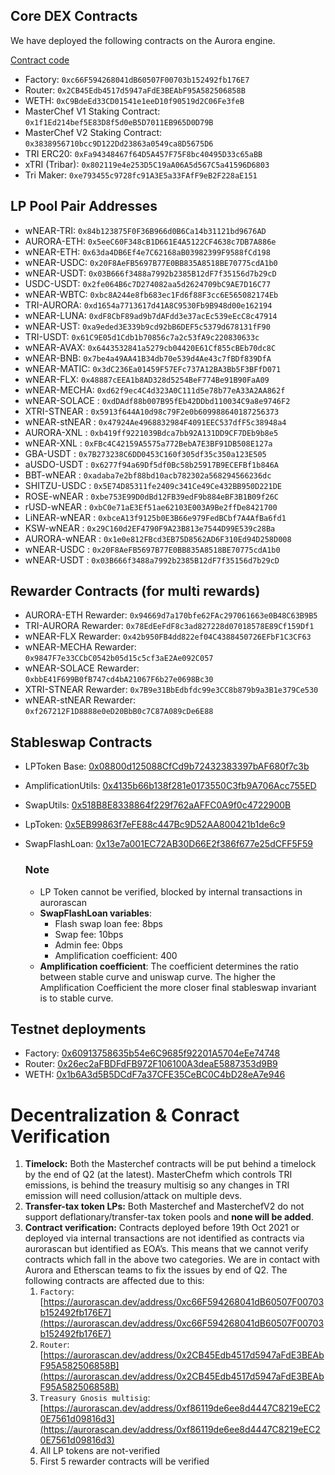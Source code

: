## Core DEX Contracts

We have deployed the following contracts on the Aurora engine.

[Contract code](https://github.com/trisolaris-labs/trisolaris_core)

* Factory: `0xc66F594268041dB60507F00703b152492fb176E7`
* Router: `0x2CB45Edb4517d5947aFdE3BEAbF95A582506858B`
* WETH: `0xC9BdeEd33CD01541e1eeD10f90519d2C06Fe3feB`
* MasterChef V1 Staking Contract: `0x1f1Ed214bef5E83D8f5d0eB5D7011EB965D0D79B`
* MasterChef V2 Staking Contract: `0x3838956710bcc9D122Dd23863a0549ca8D5675D6`
* TRI ERC20: `0xFa94348467f64D5A457F75F8bc40495D33c65aBB`
* xTRI (Tribar): `0x802119e4e253D5C19aA06A5d567C5a41596D6803`
* Tri Maker: `0xe793455c9728fc91A3E5a33FAfF9eB2F228aE151`


## LP Pool Pair Addresses

* wNEAR-TRI: `0x84b123875F0F36B966d0B6Ca14b31121bd9676AD`
* AURORA-ETH: `0x5eeC60F348cB1D661E4A5122CF4638c7DB7A886e`
* wNEAR-ETH: `0x63da4DB6Ef4e7C62168aB03982399F9588fCd198`
* wNEAR-USDC: `0x20F8AeFB5697B77E0BB835A8518BE70775cdA1b0`
* wNEAR-USDT: `0x03B666f3488a7992b2385B12dF7f35156d7b29cD`
* USDC-USDT: `0x2fe064B6c7D274082aa5d2624709bC9AE7D16C77`
* wNEAR-WBTC: `0xbc8A244e8fb683ec1Fd6f88F3cc6E565082174Eb`
* TRI-AURORA: `0xd1654a7713617d41A8C9530Fb9B948d00e162194`
* wNEAR-LUNA: `0xdF8CbF89ad9b7dAFdd3e37acEc539eEcC8c47914`
* wNEAR-UST: `0xa9eded3E339b9cd92bB6DEF5c5379d678131fF90`
* TRI-USDT: `0x61C9E05d1Cdb1b70856c7a2c53fA9c220830633c`
* wNEAR-AVAX: `0x6443532841a5279cb04420E61Cf855cBEb70dc8C`
* wNEAR-BNB: `0x7be4a49AA41B34db70e539d4Ae43c7fBDf839DfA`
* wNEAR-MATIC: `0x3dC236Ea01459F57EFc737A12BA3Bb5F3BFfD071`
* wNEAR-FLX: `0x48887cEEA1b8AD328d5254BeF774Be91B90FaA09`
* wNEAR-MECHA: `0xd62f9ec4C4d323A0C111d5e78b77eA33A2AA862f`
* wNEAR-SOLACE : `0xdDAdf88b007B95fEb42DDbd110034C9a8e9746F2`
* XTRI-STNEAR : `0x5913f644A10d98c79F2e0b609988640187256373`
* wNEAR-stNEAR : `0x47924Ae4968832984F4091EEC537dfF5c38948a4`
* AURORA-XNL : `0xb419ff9221039Bdca7bb92A131DD9CF7DEb9b8e5`
* wNEAR-XNL : `0xFBc4C42159A5575a772BebA7E3BF91DB508E127a`
* GBA-USDT : `0x7B273238C6DD0453C160f305df35c350a123E505`
* aUSDO-USDT : `0x6277f94a69Df5df0Bc58b25917B9ECEFBf1b846A`
* BBT-wNEAR : `0xadaba7e2bf88bd10acb782302a568294566236dc`
* SHITZU-USDC : `0x5E74D85311fe2409c341Ce49Ce432BB950D221DE`
* ROSE-wNEAR : `0xbe753E99D0dBd12FB39edF9b884eBF3B1B09f26C`
* rUSD-wNEAR : `0xbC0e71aE3Ef51ae62103E003A9Be2ffDe8421700`
* LiNEAR-wNEAR : `0xbceA13f9125b0E3B66e979FedBCbf7A4AfBa6fd1`
* KSW-wNEAR : `0x29C160d2EF4790F9A23B813e7544D99E539c28Ba`
* AURORA-wNEAR : `0x1e0e812FBcd3EB75D8562AD6F310Ed94D258D008`
* wNEAR-USDC : `0x20F8AeFB5697B77E0BB835A8518BE70775cdA1b0`
* wNEAR-USDT : `0x03B666f3488a7992b2385B12dF7f35156d7b29cD`


## Rewarder Contracts (for multi rewards)

* AURORA-ETH Rewarder: `0x94669d7a170bfe62FAc297061663e0B48C63B9B5`
* TRI-AURORA Rewarder: `0x78EdEeFdF8c3ad827228d07018578E89Cf159Df1`
* wNEAR-FLX Rewarder: `0x42b950FB4dd822ef04C4388450726EFbF1C3CF63`
* wNEAR-MECHA Rewarder: `0x9847F7e33CCbC0542b05d15c5cf3aE2Ae092C057`
* wNEAR-SOLACE Rewarder: `0xbbE41F699B0fB747cd4bA21067F6b27e0698Bc30`
* XTRI-STNEAR Rewarder: `0x7B9e31BbEdbfdc99e3CC8b879b9a3B1e379Ce530`
* wNEAR-stNEAR Rewarder: `0xf267212F1D8888e0eD20BbB0c7C87A089cDe6E88`

## Stableswap Contracts
* LPToken Base: [0x08800d125088CfCd9b72432383397bAF680f7c3b](https://aurorascan.dev/address/0x08800d125088CfCd9b72432383397bAF680f7c3b)
* AmplificationUtils: [0x4135b66b138f281e0173550C3fb9A706Acc755ED](https://aurorascan.dev/address/0x4135b66b138f281e0173550C3fb9A706Acc755ED)
* SwapUtils: [0x518B8E8338864f229f762aAFFC0A9f0c4722900B](https://aurorascan.dev/address/0x518B8E8338864f229f762aAFFC0A9f0c4722900B)
* LpToken: [0x5EB99863f7eFE88c447Bc9D52AA800421b1de6c9](https://aurorascan.dev/address/0x5EB99863f7eFE88c447Bc9D52AA800421b1de6c9)
* SwapFlashLoan: [0x13e7a001EC72AB30D66E2f386f677e25dCFF5F59](https://aurorascan.dev/address/0x13e7a001EC72AB30D66E2f386f677e25dCFF5F59)

    ### Note
    * LP Token cannot be verified, blocked by internal transactions in aurorascan
    * **SwapFlashLoan variables**:
        - Flash swap loan fee: 8bps
        - Swap fee: 10bps
        - Admin fee: 0bps
        - Amplification coefficient: 400
    * **Amplification coefficient**: The coefficient determines the ratio between stable curve and uniswap curve. The higher the Amplification Coefficient the more closer final stableswap invariant is to stable curve.


## Testnet deployments

* Factory: [0x60913758635b54e6C9685f92201A5704eEe74748](https://explorer.testnet.aurora.dev/address/0x60913758635b54e6C9685f92201A5704eEe74748/transactions)
* Router: [0x26ec2aFBDFdFB972F106100A3deaE5887353d9B9](https://explorer.testnet.aurora.dev/address/0x26ec2aFBDFdFB972F106100A3deaE5887353d9B9/transactions)
* WETH: [0x1b6A3d5B5DCdF7a37CFE35CeBC0C4bD28eA7e946](https://explorer.testnet.aurora.dev/address/0x1b6A3d5B5DCdF7a37CFE35CeBC0C4bD28eA7e946/transactions)



# Decentralization & Conract Verification

1. **Timelock:** Both the Masterchef contracts will be put behind a timelock by the end of Q2 (at the latest). MasterChefm which controls TRI emissions, is behind the treasury multisig so any changes in TRI emission will need collusion/attack on multiple devs.
2. **Transfer-tax token LPs:** Both Masterchef and MasterchefV2 do not support deflationary/transfer-tax token pools and **none will be added**.
3. **Contract verification:** Contracts deployed before 19th Oct 2021 or deployed via internal transactions are not identified as contracts via aurorascan but identified as EOA’s. This means that we cannot verify contracts which fall in the above two categories. We are in contact with Aurora and Etherscan teams to fix the issues by end of Q2. The following contracts are affected due to this:
    1. `Factory`: [https://aurorascan.dev/address/0xc66F594268041dB60507F00703b152492fb176E7](https://aurorascan.dev/address/0xc66F594268041dB60507F00703b152492fb176E7) 
    2. `Router`: [https://aurorascan.dev/address/0x2CB45Edb4517d5947aFdE3BEAbF95A582506858B](https://aurorascan.dev/address/0x2CB45Edb4517d5947aFdE3BEAbF95A582506858B) 
    3. `Treasury Gnosis multisig`: [https://aurorascan.dev/address/0xf86119de6ee8d4447C8219eEC20E7561d09816d3](https://aurorascan.dev/address/0xf86119de6ee8d4447C8219eEC20E7561d09816d3) 
    4. All LP tokens are not-verified
    5. First 5 rewarder contracts will be verified